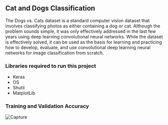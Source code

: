 ## Cat and Dogs Classification
The Dogs vs. Cats dataset is a standard computer vision dataset that involves classifying photos as either containing a dog or cat.
Although the problem sounds simple, it was only effectively addressed in the last few years using deep learning convolutional neural networks. While the dataset is effectively solved, it can be used as the basis for learning and practicing how to develop, evaluate, and use convolutional deep learning neural networks for image classification from scratch.

### Libraries required to run this project
- Keras
- OS
- Shutil
- MatplotLib

### Training and Validation Accuracy

![Capture](https://user-images.githubusercontent.com/60270854/85158077-c557ba00-b275-11ea-81a3-84718cdab9df.JPG)
